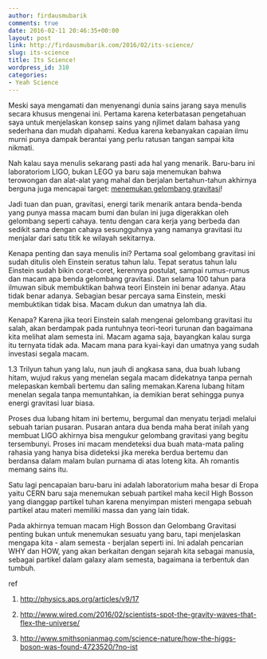 ```yaml
---
author: firdausmubarik
comments: true
date: 2016-02-11 20:46:35+00:00
layout: post
link: http://firdausmubarik.com/2016/02/its-science/
slug: its-science
title: Its Science!
wordpress_id: 310
categories:
- Yeah Science
---
```


Meski saya mengamati dan menyenangi dunia sains jarang saya menulis secara khusus mengenai ini. Pertama karena keterbatasan pengetahuan saya untuk menjelaskan konsep sains yang njlimet dalam bahasa yang sederhana dan mudah dipahami. Kedua karena kebanyakan capaian ilmu murni punya dampak berantai yang perlu ratusan tangan sampai kita nikmati.


Nah kalau saya menulis sekarang pasti ada hal yang menarik. Baru-baru ini laboratoriom LIGO, bukan LEGO ya baru saja menemukan bahwa terowongan dan alat-alat yang mahal dan berjalan bertahun-tahun akhirnya berguna juga mencapai target: [menemukan gelombang gravitasi](https://physics.aps.org/articles/v9/17)!

Jadi tuan dan puan, gravitasi, energi tarik menarik antara benda-benda yang punya massa macam bumi dan bulan ini juga digerakkan oleh gelombang seperti cahaya. tentu dengan cara kerja yang berbeda dan sedikit sama dengan cahaya sesungguhnya yang namanya gravitasi itu menjalar dari satu titik ke wilayah sekitarnya.

Kenapa penting dan saya menulis ini? Pertama soal gelombang gravitasi ini sudah ditulis oleh Einstein seratus tahun lalu. Tepat seratus tahun lalu Einstein sudah bikin corat-coret, kerennya postulat, sampai rumus-rumus dan macam apa benda gelombang gravitasi. Dan selama 100 tahun para ilmuwan sibuk membuktikan bahwa teori Einstein ini benar adanya. Atau tidak benar adanya. Sebagian besar percaya sama Einstein, meski membuktikan tidak bisa. Macam dukun dan umatnya lah dia.

Kenapa? Karena jika teori Einstein salah mengenai gelombang gravitasi itu salah, akan berdampak pada runtuhnya teori-teori turunan dan bagaimana kita melihat alam semesta ini. Macam agama saja, bayangkan kalau surga itu ternyata tidak ada. Macam mana para kyai-kayi dan umatnya yang sudah investasi segala macam.

1.3 Trilyun tahun yang lalu, nun jauh di angkasa sana, dua buah lubang hitam, wujud rakus yang menelan segala macam didekatnya tanpa pernah melepaskan kembali bertemu dan saling memakan.Karena lubang hitam menelan segala tanpa memuntahkan, ia demikian berat sehingga punya energi gravitasi luar biasa.

Proses dua lubang hitam ini bertemu, bergumal dan menyatu terjadi melalui sebuah tarian pusaran. Pusaran antara dua benda maha berat inilah yang membuat LIGO akhirnya bisa mengukur gelombang gravitasi yang begitu tersembunyi. Proses ini macam mendeteksi dua buah mata-mata paling rahasia yang hanya bisa dideteksi jika mereka berdua bertemu dan berdansa dalam malam bulan purnama di atas loteng kita. Ah romantis memang sains itu.

Satu lagi pencapaian baru-baru ini adalah laboratorium maha besar di Eropa yaitu CERN baru saja menemukan sebuah partikel maha kecil High Bosson yang dianggap partikel tuhan karena menyimpan misteri mengapa sebuah partikel atau materi memiliki massa dan yang lain tidak.

Pada akhirnya temuan macam High Bosson dan Gelombang Gravitasi penting bukan untuk menemukan sesuatu yang baru, tapi menjelaskan mengapa kita - alam semesta - berjalan seperti ini. Ini adalah pencarian WHY dan HOW, yang akan berkaitan dengan sejarah kita sebagai manusia, sebagai partikel dalam galaxy alam semesta, bagaimana ia terbentuk dan tumbuh.



ref



	
  1. http://physics.aps.org/articles/v9/17

	
  2. http://www.wired.com/2016/02/scientists-spot-the-gravity-waves-that-flex-the-universe/

	
  3. http://www.smithsonianmag.com/science-nature/how-the-higgs-boson-was-found-4723520/?no-ist













